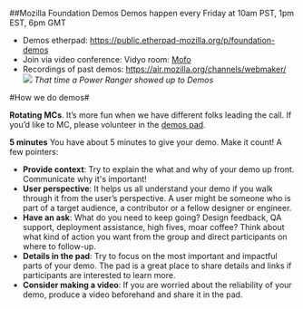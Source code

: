 ##Mozilla Foundation Demos
Demos happen every Friday at 10am PST, 1pm EST, 6pm GMT
- Demos etherpad: https://public.etherpad-mozilla.org/p/foundation-demos
- Join via video conference: Vidyo room: [Mofo](http://bit.ly/mofodemos)
- Recordings of past demos: https://air.mozilla.org/channels/webmaker/
![](/https://wiki.mozilla.org/images/thumb/5/58/Power_Ranger.png/800px-Power_Ranger.png)
_That time a Power Ranger showed up to Demos_

#How we do demos#

**Rotating MCs**. It’s more fun when we have different folks leading the call. If you’d like to MC, please volunteer in the [demos pad](https://public.etherpad-mozilla.org/p/foundation-demos).

**5 minutes**
You have about 5 minutes to give your demo. Make it count! A few pointers:
- **Provide context**: Try to explain the what and why of your demo up front. Communicate why it's important!
- **User perspective**: It helps us all understand your demo if you walk through it from the user’s perspective. A user might be someone who is part of a target audience, a contributor or a fellow designer or engineer.
- **Have an ask**: What do you need to keep going? Design feedback, QA support, deployment assistance, high fives, moar coffee? Think about what kind of action you want from the group and direct participants on where to follow-up.
- **Details in the pad**: Try to focus on the most important and impactful parts of your demo. The pad is a great place to share details and links if participants are interested to learn more.
- **Consider making a video**: If you are worried about the reliability of your demo, produce a video beforehand and share it in the pad.
